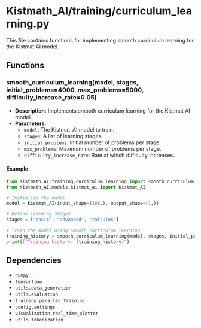 # Kistmath_AI/training/curriculum_learning.py

This file contains functions for implementing smooth curriculum learning for the Kistmat AI model.

## Functions

### smooth_curriculum_learning(model, stages, initial_problems=4000, max_problems=5000, difficulty_increase_rate=0.05)

- **Description**: Implements smooth curriculum learning for the Kistmat AI model.
- **Parameters**:
  - `model`: The Kistmat_AI model to train.
  - `stages`: A list of learning stages.
  - `initial_problems`: Initial number of problems per stage.
  - `max_problems`: Maximum number of problems per stage.
  - `difficulty_increase_rate`: Rate at which difficulty increases.

#### Example
```python
from Kistmath_AI.training.curriculum_learning import smooth_curriculum_learning
from Kistmath_AI.models.kistmat_ai import Kistmat_AI

# Initialize the model
model = Kistmat_AI(input_shape=(100,), output_shape=(1,))

# Define learning stages
stages = ["basic", "advanced", "calculus"]

# Train the model using smooth curriculum learning
training_history = smooth_curriculum_learning(model, stages, initial_problems=4000, max_problems=5000, difficulty_increase_rate=0.05)
print(f"Training history: {training_history}")
```

## Dependencies

- `numpy`
- `tensorflow`
- `utils.data_generation`
- `utils.evaluation`
- `training.parallel_training`
- `config.settings`
- `visualization.real_time_plotter`
- `utils.tokenization`